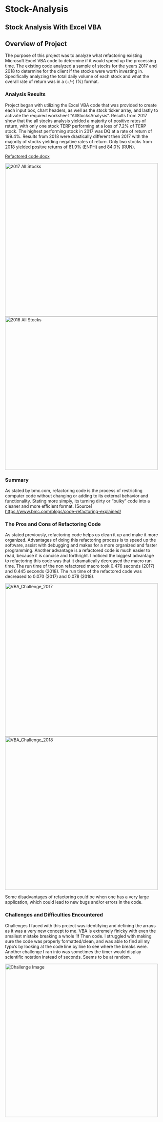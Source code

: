 # Stock-Analysis

## Stock Analysis With Excel VBA

## Overview of Project
The purpose of this project was to analyze what refactoring existing Microsoft Excel VBA code to determine if it would speed up the processing time.  The existing code analyzed a sample of stocks for the years 2017 and 2018 to determine for the client if the stocks were worth investing in.  Specifically analyzing the total daily volume of each stock and what the overall rate of return was in a (+/-)  (%) format.

### Analysis Results 
Project began with utilizing the Excel VBA code that was provided to create each input box, chart headers, as well as the stock ticker array, and lastly to activate the required worksheet “AllStocksAnalysis”.  Results from 2017 show that the all stocks analysis yielded a majority of positive rates of return, with only one stock TERP performing at a loss of 7.2% of TERP stock.  The highest performing stock in 2017 was DQ at a rate of return of 199.4%.  Results from 2018 were drastically different then 2017 with the majority of stocks yielding negative rates of return.  Only two stocks from 2018 yielded positve returns of 81.9% (ENPH) and 84.0% (RUN).

[Refactored code.docx](https://github.com/dianahcortez/Stock-Analysis/files/8977638/Refactored.code.docx)

<img width="500" alt="2017 All Stocks" src="https://user-images.githubusercontent.com/104927745/175658791-76a72364-beff-42b5-9ba1-24f179a53987.png">

<img width="500" alt="2018 All Stocks" src="https://user-images.githubusercontent.com/104927745/175660125-dd00efc8-51a1-435b-82d0-d1e51101962e.png">

### Summary
As stated by bmc.com, refactoring code is the process of restricting computer code without changing or adding to its external behavior and functionality.  Stating more simply, its turning dirty or “bulky” code into a cleaner and more efficient format.
[Source] https://www.bmc.com/blogs/code-refactoring-explained/

### The Pros and Cons of Refactoring Code
As stated previously, refactoring code helps us clean it up and make it more organized.  Advantages of doing this refactoring process is to speed up the software, assist with debugging and makes for a more organized and faster programming.  Another advantage is a refactored code is much easier to read, because it is concise and forthright.  I noticed the biggest advantage to refactoring this code was that it dramatically decreased the macro run time.  The run time of the non refactored macro took 0.476 seconds (2017) and 0.445 seconds (2018).  The run time of the refactored code was decreased to 0.070 (2017) and 0.078 (2018).

<img width="500" alt="VBA_Challenge_2017" src="https://user-images.githubusercontent.com/104927745/175659543-493cbf78-9eba-4636-85c3-37a0070f1ebd.png">

<img width="500" alt="VBA_Challenge_2018" src="https://user-images.githubusercontent.com/104927745/175659556-32660f2d-84cb-4853-a15b-473261d83fd5.png">

Some disadvantages of refactoring could be when one has a very large application, which could lead to new bugs and/or errors in the code.

### Challenges and Difficulties Encountered
Challenges I faced with this project was identifying and defining the arrays as it was a very new concept to me.  VBA is extremely finicky with even the smallest mistake breaking a whole ‘If Then code.  I struggled with making sure the code was properly formatted/clean, and was able to find all my typo’s by looking at the code line by line to see where the breaks were.  Another challenge I ran into was sometimes the timer would display scientific notation instead of seconds.  Seems to be at random.

<img width="500" alt="Challenge Image" src="https://user-images.githubusercontent.com/104927745/175658158-bfe0ac16-8fef-4bc2-928d-e4de4f24ea61.png">

